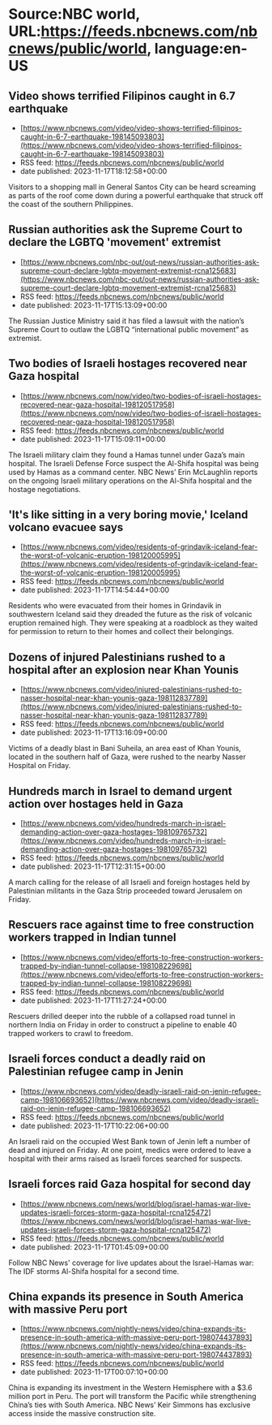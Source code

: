 # Source:NBC world, URL:https://feeds.nbcnews.com/nbcnews/public/world, language:en-US

## Video shows terrified Filipinos caught in 6.7 earthquake
 - [https://www.nbcnews.com/video/video-shows-terrified-filipinos-caught-in-6-7-earthquake-198145093803](https://www.nbcnews.com/video/video-shows-terrified-filipinos-caught-in-6-7-earthquake-198145093803)
 - RSS feed: https://feeds.nbcnews.com/nbcnews/public/world
 - date published: 2023-11-17T18:12:58+00:00

Visitors to a shopping mall in General Santos City can be heard screaming as parts of the roof come down during a powerful earthquake that struck off the coast of the southern Philippines.

## Russian authorities ask the Supreme Court to declare the LGBTQ 'movement' extremist
 - [https://www.nbcnews.com/nbc-out/out-news/russian-authorities-ask-supreme-court-declare-lgbtq-movement-extremist-rcna125683](https://www.nbcnews.com/nbc-out/out-news/russian-authorities-ask-supreme-court-declare-lgbtq-movement-extremist-rcna125683)
 - RSS feed: https://feeds.nbcnews.com/nbcnews/public/world
 - date published: 2023-11-17T15:13:09+00:00

The Russian Justice Ministry said it has filed a lawsuit with the nation’s Supreme Court to outlaw the LGBTQ “international public movement” as extremist.

## Two bodies of Israeli hostages recovered near Gaza hospital
 - [https://www.nbcnews.com/now/video/two-bodies-of-israeli-hostages-recovered-near-gaza-hospital-198120517958](https://www.nbcnews.com/now/video/two-bodies-of-israeli-hostages-recovered-near-gaza-hospital-198120517958)
 - RSS feed: https://feeds.nbcnews.com/nbcnews/public/world
 - date published: 2023-11-17T15:09:11+00:00

The Israeli military claim they found a Hamas tunnel under Gaza’s main hospital. The Israeli Defense Force suspect the Al-Shifa hospital was being used by Hamas as a command center. NBC News’ Erin McLaughlin reports on the ongoing Israeli military operations on the Al-Shifa hospital and the hostage negotiations.

## 'It's like sitting in a very boring movie,' Iceland volcano evacuee says
 - [https://www.nbcnews.com/video/residents-of-grindavik-iceland-fear-the-worst-of-volcanic-eruption-198120005995](https://www.nbcnews.com/video/residents-of-grindavik-iceland-fear-the-worst-of-volcanic-eruption-198120005995)
 - RSS feed: https://feeds.nbcnews.com/nbcnews/public/world
 - date published: 2023-11-17T14:54:44+00:00

Residents who were evacuated from their homes in Grindavik in southwestern Iceland said they dreaded the future as the risk of volcanic eruption remained high. They were speaking at a roadblock as they waited for permission to return to their homes and collect their belongings.

## Dozens of injured Palestinians rushed to a hospital after an explosion near Khan Younis
 - [https://www.nbcnews.com/video/injured-palestinians-rushed-to-nasser-hospital-near-khan-younis-gaza-198112837789](https://www.nbcnews.com/video/injured-palestinians-rushed-to-nasser-hospital-near-khan-younis-gaza-198112837789)
 - RSS feed: https://feeds.nbcnews.com/nbcnews/public/world
 - date published: 2023-11-17T13:16:09+00:00

Victims of a deadly blast in Bani Suheila, an area east of Khan Younis, located in the southern half of Gaza, were rushed to the nearby Nasser Hospital on Friday.

## Hundreds march in Israel to demand urgent action over hostages held in Gaza
 - [https://www.nbcnews.com/video/hundreds-march-in-israel-demanding-action-over-gaza-hostages-198109765732](https://www.nbcnews.com/video/hundreds-march-in-israel-demanding-action-over-gaza-hostages-198109765732)
 - RSS feed: https://feeds.nbcnews.com/nbcnews/public/world
 - date published: 2023-11-17T12:31:15+00:00

A march calling for the release of all Israeli and foreign hostages held by Palestinian militants in the Gaza Strip proceeded toward Jerusalem on Friday.

## Rescuers race against time to free construction workers trapped in Indian tunnel
 - [https://www.nbcnews.com/video/efforts-to-free-construction-workers-trapped-by-indian-tunnel-collapse-198108229698](https://www.nbcnews.com/video/efforts-to-free-construction-workers-trapped-by-indian-tunnel-collapse-198108229698)
 - RSS feed: https://feeds.nbcnews.com/nbcnews/public/world
 - date published: 2023-11-17T11:27:24+00:00

Rescuers drilled deeper into the rubble of a collapsed road tunnel in northern India on Friday in order to construct a pipeline to enable 40 trapped workers to crawl to freedom.

## Israeli forces conduct a deadly raid on Palestinian refugee camp in Jenin
 - [https://www.nbcnews.com/video/deadly-israeli-raid-on-jenin-refugee-camp-198106693652](https://www.nbcnews.com/video/deadly-israeli-raid-on-jenin-refugee-camp-198106693652)
 - RSS feed: https://feeds.nbcnews.com/nbcnews/public/world
 - date published: 2023-11-17T10:22:06+00:00

An Israeli raid on the occupied West Bank town of Jenin left a number of dead and injured on Friday. At one point, medics were ordered to leave a hospital with their arms raised as Israeli forces searched for suspects.

## Israeli forces raid Gaza hospital for second day
 - [https://www.nbcnews.com/news/world/blog/israel-hamas-war-live-updates-israeli-forces-storm-gaza-hospital-rcna125472](https://www.nbcnews.com/news/world/blog/israel-hamas-war-live-updates-israeli-forces-storm-gaza-hospital-rcna125472)
 - RSS feed: https://feeds.nbcnews.com/nbcnews/public/world
 - date published: 2023-11-17T01:45:09+00:00

Follow NBC News' coverage for live updates about the Israel-Hamas war: The IDF storms Al-Shifa hospital for a second time.

## China expands its presence in South America with massive Peru port
 - [https://www.nbcnews.com/nightly-news/video/china-expands-its-presence-in-south-america-with-massive-peru-port-198074437893](https://www.nbcnews.com/nightly-news/video/china-expands-its-presence-in-south-america-with-massive-peru-port-198074437893)
 - RSS feed: https://feeds.nbcnews.com/nbcnews/public/world
 - date published: 2023-11-17T00:07:10+00:00

China is expanding its investment in the Western Hemisphere with a $3.6 million port in Peru. The port will transform the Pacific while strengthening China’s ties with South America. NBC News’ Keir Simmons has exclusive access inside the massive construction site.

